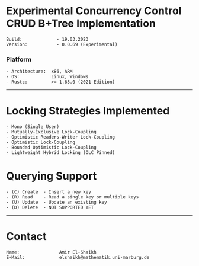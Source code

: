 # Experimental Concurrency Control CRUD B+Tree Implementation
    Build:             - 19.03.2023
    Version:           - 0.0.69 (Experimental)
### Platform
    - Architecture:  x86, ARM
    - OS:            Linux, Windows
    - Rustc:         >= 1.65.0 (2021 Edition)
---------------------------------------
# Locking Strategies Implemented
    - Mono (Single User)
    - Mutually-Exclusive Lock-Coupling
    - Optimistic Readers-Writer Lock-Coupling
    - Optimistic Lock-Coupling
    - Bounded Optimistic Lock-Coupling 
    - Lightweight Hybrid Locking (OLC Pinned)

# Querying Support
    - (C) Create  - Insert a new key
    - (R) Read    - Read a single key or multiple keys
    - (U) Update  - Update an existing key
    - (D) Delete  - NOT SUPPORTED YET
---------------------------------------
# Contact
    Name:               Amir El-Shaikh
    E-Mail:             elshaikh@mathematik.uni-marburg.de